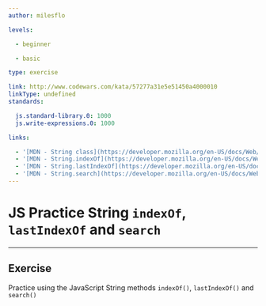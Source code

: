 ```yaml
---
author: milesflo

levels:

  - beginner

  - basic

type: exercise

link: http://www.codewars.com/kata/57277a31e5e51450a4000010
linkType: undefined
standards:

  js.standard-library.0: 1000
  js.write-expressions.0: 1000

links:

  - '[MDN - String class](https://developer.mozilla.org/en-US/docs/Web/JavaScript/Reference/Global_Objects/String)'
  - '[MDN - String.indexOf](https://developer.mozilla.org/en-US/docs/Web/JavaScript/Reference/Global_Objects/String/indexOf)'
  - '[MDN - String.lastIndexOf](https://developer.mozilla.org/en-US/docs/Web/JavaScript/Reference/Global_Objects/String/lastIndexOf)'
  - '[MDN - String.search](https://developer.mozilla.org/en-US/docs/Web/JavaScript/Reference/Global_Objects/String/search)'
---
```


# JS Practice String `indexOf`, `lastIndexOf` and `search`

---
## Exercise

Practice using the JavaScript String methods `indexOf()`, `lastIndexOf()` and `search()`
